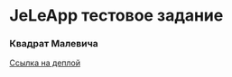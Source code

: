 # JeLeApp тестовое задание
### Квадрат Малевича
[Ссылка на деплой](https://je-le-apps-test-xi.vercel.app)

